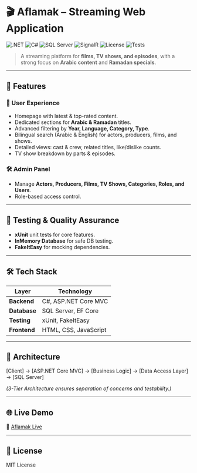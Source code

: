 # 🎬 Aflamak – Streaming Web Application

![.NET](https://img.shields.io/badge/.NET-8.0-blueviolet?logo=dotnet&logoColor=white)
![C#](https://img.shields.io/badge/C%23-Professional-green?logo=csharp)
![SQL Server](https://img.shields.io/badge/SQL%20Server-Database-red?logo=microsoftsqlserver)
![SignalR](https://img.shields.io/badge/RealTime-NotApplicable-lightgrey)
![License](https://img.shields.io/badge/License-MIT-yellow)
![Tests](https://img.shields.io/badge/Tests-xUnit%20%2B%20FakeItEasy-success)

> A streaming platform for **films, TV shows, and episodes**, with a strong focus on **Arabic content** and **Ramadan specials**.

---

## 📌 Features

### 🎥 User Experience
- Homepage with latest & top-rated content.
- Dedicated sections for **Arabic & Ramadan** titles.
- Advanced filtering by **Year, Language, Category, Type**.
- Bilingual search (Arabic & English) for actors, producers, films, and shows.
- Detailed views: cast & crew, related titles, like/dislike counts.
- TV show breakdown by parts & episodes.

### 🛠 Admin Panel
- Manage **Actors, Producers, Films, TV Shows, Categories, Roles, and Users**.
- Role-based access control.

---

## 🧪 Testing & Quality Assurance
- **xUnit** unit tests for core features.
- **InMemory Database** for safe DB testing.
- **FakeItEasy** for mocking dependencies.

---

## 🛠 Tech Stack
| Layer | Technology |
|-------|------------|
| **Backend** | C#, ASP.NET Core MVC |
| **Database** | SQL Server, EF Core |
| **Testing** | xUnit, FakeItEasy |
| **Frontend** | HTML, CSS, JavaScript |

---

## 📐 Architecture

[Client] → [ASP.NET Core MVC] → [Business Logic] → [Data Access Layer] → [SQL Server]

*(3-Tier Architecture ensures separation of concerns and testability.)*

---

## 🌐 Live Demo

🔗 [Aflamak Live](https://aflamak.runasp.net/)

---

## 📄 License

MIT License
